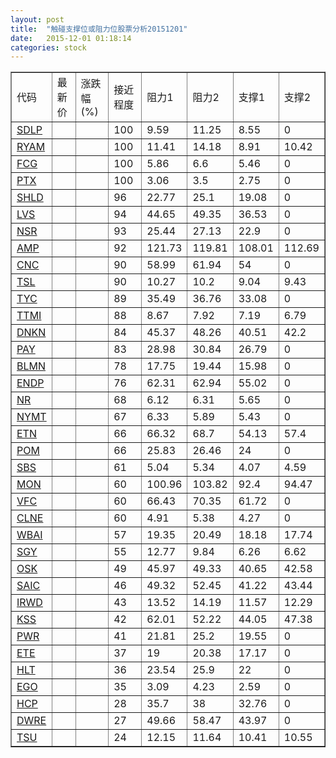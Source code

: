 ```yaml
---
layout: post
title:  "触碰支撑位或阻力位股票分析20151201"
date:   2015-12-01 01:18:14
categories: stock
---
```

<script type="text/javascript">
var stockList = []
stockList.push('gb_sdlp');
stockList.push('gb_ryam');
stockList.push('gb_fcg');
stockList.push('gb_ptx');
stockList.push('gb_shld');
stockList.push('gb_lvs');
stockList.push('gb_nsr');
stockList.push('gb_amp');
stockList.push('gb_cnc');
stockList.push('gb_tsl');
stockList.push('gb_tyc');
stockList.push('gb_ttmi');
stockList.push('gb_dnkn');
stockList.push('gb_pay');
stockList.push('gb_blmn');
stockList.push('gb_endp');
stockList.push('gb_nr');
stockList.push('gb_nymt');
stockList.push('gb_etn');
stockList.push('gb_pom');
stockList.push('gb_sbs');
stockList.push('gb_mon');
stockList.push('gb_vfc');
stockList.push('gb_clne');
stockList.push('gb_wbai');
stockList.push('gb_sgy');
stockList.push('gb_osk');
stockList.push('gb_saic');
stockList.push('gb_irwd');
stockList.push('gb_kss');
stockList.push('gb_pwr');
stockList.push('gb_ete');
stockList.push('gb_hlt');
stockList.push('gb_ego');
stockList.push('gb_hcp');
stockList.push('gb_dwre');
stockList.push('gb_tsu');
</script>
<table border="1">
 <tr>
 <td>代码</td>
 <td>最新价</td>
 <td>涨跌幅(%)</td>
 <td>接近程度</td>
 <td>阻力1</td>
 <td>阻力2</td>
 <td>支撑1</td>
 <td>支撑2</td>
</tr>
  <tr id="sdlp" class="green">
  <td><a href="http://stock.finance.sina.com.cn/usstock/quotes/SDLP.html" target="_blank">SDLP</a></td><td></td><td></td><td>100</td><td>9.59</td><td>11.25</td><td>8.55</td><td>0</td></tr>
  <tr id="ryam" class="red">
  <td><a href="http://stock.finance.sina.com.cn/usstock/quotes/RYAM.html" target="_blank">RYAM</a></td><td></td><td></td><td>100</td><td>11.41</td><td>14.18</td><td>8.91</td><td>10.42</td></tr>
  <tr id="fcg" class="red">
  <td><a href="http://stock.finance.sina.com.cn/usstock/quotes/FCG.html" target="_blank">FCG</a></td><td></td><td></td><td>100</td><td>5.86</td><td>6.6</td><td>5.46</td><td>0</td></tr>
  <tr id="ptx" class="red">
  <td><a href="http://stock.finance.sina.com.cn/usstock/quotes/PTX.html" target="_blank">PTX</a></td><td></td><td></td><td>100</td><td>3.06</td><td>3.5</td><td>2.75</td><td>0</td></tr>
  <tr id="shld" class="red">
  <td><a href="http://stock.finance.sina.com.cn/usstock/quotes/SHLD.html" target="_blank">SHLD</a></td><td></td><td></td><td>96</td><td>22.77</td><td>25.1</td><td>19.08</td><td>0</td></tr>
  <tr id="lvs" class="red">
  <td><a href="http://stock.finance.sina.com.cn/usstock/quotes/LVS.html" target="_blank">LVS</a></td><td></td><td></td><td>94</td><td>44.65</td><td>49.35</td><td>36.53</td><td>0</td></tr>
  <tr id="nsr" class="red">
  <td><a href="http://stock.finance.sina.com.cn/usstock/quotes/NSR.html" target="_blank">NSR</a></td><td></td><td></td><td>93</td><td>25.44</td><td>27.13</td><td>22.9</td><td>0</td></tr>
  <tr id="amp" class="green">
  <td><a href="http://stock.finance.sina.com.cn/usstock/quotes/AMP.html" target="_blank">AMP</a></td><td></td><td></td><td>92</td><td>121.73</td><td>119.81</td><td>108.01</td><td>112.69</td></tr>
  <tr id="cnc" class="red">
  <td><a href="http://stock.finance.sina.com.cn/usstock/quotes/CNC.html" target="_blank">CNC</a></td><td></td><td></td><td>90</td><td>58.99</td><td>61.94</td><td>54</td><td>0</td></tr>
  <tr id="tsl" class="green">
  <td><a href="http://stock.finance.sina.com.cn/usstock/quotes/TSL.html" target="_blank">TSL</a></td><td></td><td></td><td>90</td><td>10.27</td><td>10.2</td><td>9.04</td><td>9.43</td></tr>
  <tr id="tyc" class="red">
  <td><a href="http://stock.finance.sina.com.cn/usstock/quotes/TYC.html" target="_blank">TYC</a></td><td></td><td></td><td>89</td><td>35.49</td><td>36.76</td><td>33.08</td><td>0</td></tr>
  <tr id="ttmi" class="red">
  <td><a href="http://stock.finance.sina.com.cn/usstock/quotes/TTMI.html" target="_blank">TTMI</a></td><td></td><td></td><td>88</td><td>8.67</td><td>7.92</td><td>7.19</td><td>6.79</td></tr>
  <tr id="dnkn" class="green">
  <td><a href="http://stock.finance.sina.com.cn/usstock/quotes/DNKN.html" target="_blank">DNKN</a></td><td></td><td></td><td>84</td><td>45.37</td><td>48.26</td><td>40.51</td><td>42.2</td></tr>
  <tr id="pay" class="red">
  <td><a href="http://stock.finance.sina.com.cn/usstock/quotes/PAY.html" target="_blank">PAY</a></td><td></td><td></td><td>83</td><td>28.98</td><td>30.84</td><td>26.79</td><td>0</td></tr>
  <tr id="blmn" class="red">
  <td><a href="http://stock.finance.sina.com.cn/usstock/quotes/BLMN.html" target="_blank">BLMN</a></td><td></td><td></td><td>78</td><td>17.75</td><td>19.44</td><td>15.98</td><td>0</td></tr>
  <tr id="endp" class="green">
  <td><a href="http://stock.finance.sina.com.cn/usstock/quotes/ENDP.html" target="_blank">ENDP</a></td><td></td><td></td><td>76</td><td>62.31</td><td>62.94</td><td>55.02</td><td>0</td></tr>
  <tr id="nr" class="red">
  <td><a href="http://stock.finance.sina.com.cn/usstock/quotes/NR.html" target="_blank">NR</a></td><td></td><td></td><td>68</td><td>6.12</td><td>6.31</td><td>5.65</td><td>0</td></tr>
  <tr id="nymt" class="green">
  <td><a href="http://stock.finance.sina.com.cn/usstock/quotes/NYMT.html" target="_blank">NYMT</a></td><td></td><td></td><td>67</td><td>6.33</td><td>5.89</td><td>5.43</td><td>0</td></tr>
  <tr id="etn" class="green">
  <td><a href="http://stock.finance.sina.com.cn/usstock/quotes/ETN.html" target="_blank">ETN</a></td><td></td><td></td><td>66</td><td>66.32</td><td>68.7</td><td>54.13</td><td>57.4</td></tr>
  <tr id="pom" class="red">
  <td><a href="http://stock.finance.sina.com.cn/usstock/quotes/POM.html" target="_blank">POM</a></td><td></td><td></td><td>66</td><td>25.83</td><td>26.46</td><td>24</td><td>0</td></tr>
  <tr id="sbs" class="red">
  <td><a href="http://stock.finance.sina.com.cn/usstock/quotes/SBS.html" target="_blank">SBS</a></td><td></td><td></td><td>61</td><td>5.04</td><td>5.34</td><td>4.07</td><td>4.59</td></tr>
  <tr id="mon" class="green">
  <td><a href="http://stock.finance.sina.com.cn/usstock/quotes/MON.html" target="_blank">MON</a></td><td></td><td></td><td>60</td><td>100.96</td><td>103.82</td><td>92.4</td><td>94.47</td></tr>
  <tr id="vfc" class="red">
  <td><a href="http://stock.finance.sina.com.cn/usstock/quotes/VFC.html" target="_blank">VFC</a></td><td></td><td></td><td>60</td><td>66.43</td><td>70.35</td><td>61.72</td><td>0</td></tr>
  <tr id="clne" class="red">
  <td><a href="http://stock.finance.sina.com.cn/usstock/quotes/CLNE.html" target="_blank">CLNE</a></td><td></td><td></td><td>60</td><td>4.91</td><td>5.38</td><td>4.27</td><td>0</td></tr>
  <tr id="wbai" class="green">
  <td><a href="http://stock.finance.sina.com.cn/usstock/quotes/WBAI.html" target="_blank">WBAI</a></td><td></td><td></td><td>57</td><td>19.35</td><td>20.49</td><td>18.18</td><td>17.74</td></tr>
  <tr id="sgy" class="green">
  <td><a href="http://stock.finance.sina.com.cn/usstock/quotes/SGY.html" target="_blank">SGY</a></td><td></td><td></td><td>55</td><td>12.77</td><td>9.84</td><td>6.26</td><td>6.62</td></tr>
  <tr id="osk" class="green">
  <td><a href="http://stock.finance.sina.com.cn/usstock/quotes/OSK.html" target="_blank">OSK</a></td><td></td><td></td><td>49</td><td>45.97</td><td>49.33</td><td>40.65</td><td>42.58</td></tr>
  <tr id="saic" class="green">
  <td><a href="http://stock.finance.sina.com.cn/usstock/quotes/SAIC.html" target="_blank">SAIC</a></td><td></td><td></td><td>46</td><td>49.32</td><td>52.45</td><td>41.22</td><td>43.44</td></tr>
  <tr id="irwd" class="green">
  <td><a href="http://stock.finance.sina.com.cn/usstock/quotes/IRWD.html" target="_blank">IRWD</a></td><td></td><td></td><td>43</td><td>13.52</td><td>14.19</td><td>11.57</td><td>12.29</td></tr>
  <tr id="kss" class="green">
  <td><a href="http://stock.finance.sina.com.cn/usstock/quotes/KSS.html" target="_blank">KSS</a></td><td></td><td></td><td>42</td><td>62.01</td><td>52.22</td><td>44.05</td><td>47.38</td></tr>
  <tr id="pwr" class="red">
  <td><a href="http://stock.finance.sina.com.cn/usstock/quotes/PWR.html" target="_blank">PWR</a></td><td></td><td></td><td>41</td><td>21.81</td><td>25.2</td><td>19.55</td><td>0</td></tr>
  <tr id="ete" class="red">
  <td><a href="http://stock.finance.sina.com.cn/usstock/quotes/ETE.html" target="_blank">ETE</a></td><td></td><td></td><td>37</td><td>19</td><td>20.38</td><td>17.17</td><td>0</td></tr>
  <tr id="hlt" class="red">
  <td><a href="http://stock.finance.sina.com.cn/usstock/quotes/HLT.html" target="_blank">HLT</a></td><td></td><td></td><td>36</td><td>23.54</td><td>25.9</td><td>22</td><td>0</td></tr>
  <tr id="ego" class="red">
  <td><a href="http://stock.finance.sina.com.cn/usstock/quotes/EGO.html" target="_blank">EGO</a></td><td></td><td></td><td>35</td><td>3.09</td><td>4.23</td><td>2.59</td><td>0</td></tr>
  <tr id="hcp" class="green">
  <td><a href="http://stock.finance.sina.com.cn/usstock/quotes/HCP.html" target="_blank">HCP</a></td><td></td><td></td><td>28</td><td>35.7</td><td>38</td><td>32.76</td><td>0</td></tr>
  <tr id="dwre" class="green">
  <td><a href="http://stock.finance.sina.com.cn/usstock/quotes/DWRE.html" target="_blank">DWRE</a></td><td></td><td></td><td>27</td><td>49.66</td><td>58.47</td><td>43.97</td><td>0</td></tr>
  <tr id="tsu" class="green">
  <td><a href="http://stock.finance.sina.com.cn/usstock/quotes/TSU.html" target="_blank">TSU</a></td><td></td><td></td><td>24</td><td>12.15</td><td>11.64</td><td>10.41</td><td>10.55</td></tr>
</table>
